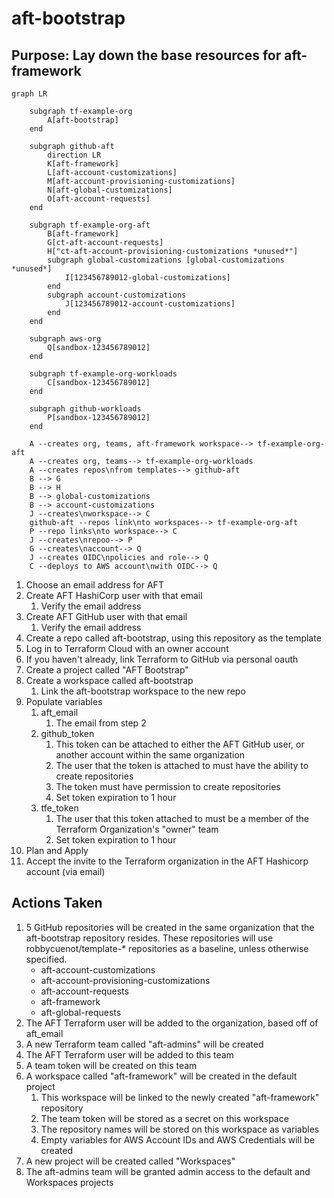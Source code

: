 # aft-bootstrap

## Purpose: Lay down the base resources for aft-framework

```mermaid
graph LR

    subgraph tf-example-org
        A[aft-bootstrap]
    end

    subgraph github-aft
        direction LR
        K[aft-framework]
        L[aft-account-customizations]
        M[aft-account-provisioning-customizations]
        N[aft-global-customizations]
        O[aft-account-requests]
    end

    subgraph tf-example-org-aft
        B[aft-framework]
        G[ct-aft-account-requests]
        H["ct-aft-account-provisioning-customizations *unused*"]
        subgraph global-customizations [global-customizations *unused*]
            I[123456789012-global-customizations]
        end
        subgraph account-customizations
            J[123456789012-account-customizations]
        end
    end

    subgraph aws-org
        Q[sandbox-123456789012]
    end

    subgraph tf-example-org-workloads
        C[sandbox-123456789012]
    end
    
    subgraph github-workloads
        P[sandbox-123456789012]
    end

    A --creates org, teams, aft-framework workspace--> tf-example-org-aft
    A --creates org, teams--> tf-example-org-workloads
    A --creates repos\nfrom templates--> github-aft
    B --> G
    B --> H
    B --> global-customizations
    B --> account-customizations
    J --creates\nworkspace--> C
    github-aft --repos link\nto workspaces--> tf-example-org-aft
    P --repo links\nto workspace--> C
    J --creates\nrepoo--> P
    G --creates\naccount--> Q
    J --creates OIDC\npolicies and role--> Q
    C --deploys to AWS account\nwith OIDC--> Q
```

1. Choose an email address for AFT
1. Create AFT HashiCorp user with that email
   1. Verify the email address
1. Create AFT GitHub user with that email
   1. Verify the email address
1. Create a repo called aft-bootstrap, using this repository as the template
1. Log in to Terraform Cloud with an owner account
1. If you haven't already, link Terraform to GitHub via personal oauth
1. Create a project called "AFT Bootstrap"
1. Create a workspace called aft-bootstrap
    1. Link the aft-bootstrap workspace to the new repo
1. Populate variables
    1. aft_email
        1. The email from step 2
    1. github_token
        1. This token can be attached to either the AFT GitHub user, or another account within the same organization
        1. The user that the token is attached to must have the ability to create repositories
        1. The token must have permission to create repositories
        1. Set token expiration to 1 hour
    1. tfe_token
        1. The user that  this token attached to must be a member of the Terraform Organization's "owner" team
        1. Set token expiration to 1 hour
1. Plan and Apply
1. Accept the invite to the Terraform organization in the AFT Hashicorp account (via email)


## Actions Taken
1. 5 GitHub repositories will be created in the same organization that the aft-bootstrap repository resides. These repositories will use robbycuenot/template-* repositories as a baseline, unless otherwise specified.
    - aft-account-customizations
    - aft-account-provisioning-customizations
    - aft-account-requests
    - aft-framework
    - aft-global-requests
1. The AFT Terraform user will be added to the organization, based off of aft_email
1. A new Terraform team called "aft-admins" will be created
1. The AFT Terraform user will be added to this team
1. A team token will be created on this team
1. A workspace called "aft-framework" will be created in the default project
    1. This workspace will be linked to the newly created "aft-framework" repository
    1. The team token will be stored as a secret on this workspace
    1. The repository names will be stored on this workspace as variables
    1. Empty variables for AWS Account IDs and AWS Credentials will be created
1. A new project will be created called "Workspaces"
1. The aft-admins team will be granted admin access to the default and Workspaces projects
